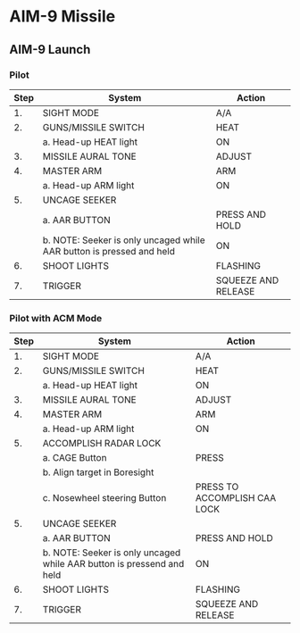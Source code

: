 # AIM-9 Missile

## AIM-9 Launch

### Pilot

| Step | System                                                               | Action              |
|------|----------------------------------------------------------------------|---------------------|
| 1.   | SIGHT MODE                                                           | A/A                 |
| 2.   | GUNS/MISSILE SWITCH                                                  | HEAT                |
|      | a. Head-up HEAT light                                                | ON                  |
| 3.   | MISSILE AURAL TONE                                                   | ADJUST              |
| 4.   | MASTER ARM                                                           | ARM                 |
|      | a. Head-up ARM light                                                 | ON                  |
| 5.   | UNCAGE SEEKER                                                        |                     |
|      | a. AAR BUTTON                                                        | PRESS AND HOLD      |
|      | b. NOTE: Seeker is only uncaged while AAR button is pressed and held | ON                  |
| 6.   | SHOOT LIGHTS                                                         | FLASHING            |
| 7.   | TRIGGER                                                              | SQUEEZE AND RELEASE |

### Pilot with ACM Mode

| Step | System                                                                | Action                       |
|------|-----------------------------------------------------------------------|------------------------------|
| 1.   | SIGHT MODE                                                            | A/A                          |
| 2.   | GUNS/MISSILE SWITCH                                                   | HEAT                         |
|      | a. Head-up HEAT light                                                 | ON                           |
| 3.   | MISSILE AURAL TONE                                                    | ADJUST                       |
| 4.   | MASTER ARM                                                            | ARM                          |
|      | a. Head-up ARM light                                                  | ON                           |
| 5.   | ACCOMPLISH RADAR LOCK                                                 |                              |
|      | a. CAGE Button                                                        | PRESS                        |
|      | b. Align target in Boresight                                          |                              |
|      | c. Nosewheel steering Button                                          | PRESS TO ACCOMPLISH CAA LOCK |
| 5.   | UNCAGE SEEKER                                                         |                              |
|      | a. AAR BUTTON                                                         | PRESS AND HOLD               |
|      | b. NOTE: Seeker is only uncaged while AAR button is pressend and held | ON                           |
| 6.   | SHOOT LIGHTS                                                          | FLASHING                     |
| 7.   | TRIGGER                                                               | SQUEEZE AND RELEASE          |
